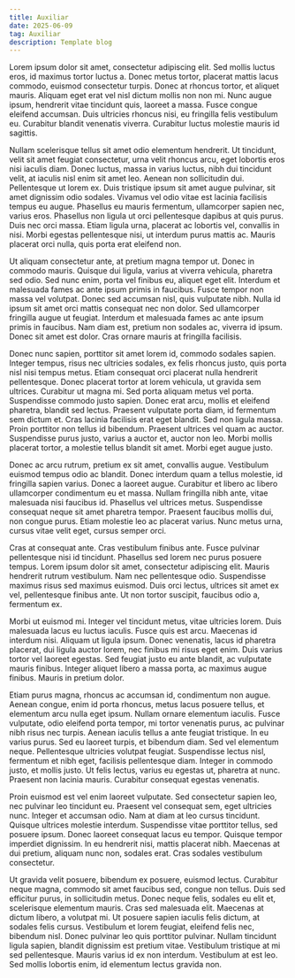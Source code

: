 ```yaml
---
title: Auxiliar
date: 2025-06-09
tag: Auxiliar
description: Template blog
---
```


Lorem ipsum dolor sit amet, consectetur adipiscing elit. Sed mollis luctus eros, id maximus tortor luctus a. Donec metus tortor, placerat mattis lacus commodo, euismod consectetur turpis. Donec at rhoncus tortor, et aliquet mauris. Aliquam eget erat vel nisl dictum mollis non non mi. Nunc augue ipsum, hendrerit vitae tincidunt quis, laoreet a massa. Fusce congue eleifend accumsan. Duis ultricies rhoncus nisi, eu fringilla felis vestibulum eu. Curabitur blandit venenatis viverra. Curabitur luctus molestie mauris id sagittis.

Nullam scelerisque tellus sit amet odio elementum hendrerit. Ut tincidunt, velit sit amet feugiat consectetur, urna velit rhoncus arcu, eget lobortis eros nisi iaculis diam. Donec luctus, massa in varius luctus, nibh dui tincidunt velit, at iaculis nisl enim sit amet leo. Aenean non sollicitudin dui. Pellentesque ut lorem ex. Duis tristique ipsum sit amet augue pulvinar, sit amet dignissim odio sodales. Vivamus vel odio vitae est lacinia facilisis tempus eu augue. Phasellus eu mauris fermentum, ullamcorper sapien nec, varius eros. Phasellus non ligula ut orci pellentesque dapibus at quis purus. Duis nec orci massa. Etiam ligula urna, placerat ac lobortis vel, convallis in nisi. Morbi egestas pellentesque nisi, ut interdum purus mattis ac. Mauris placerat orci nulla, quis porta erat eleifend non.

Ut aliquam consectetur ante, at pretium magna tempor ut. Donec in commodo mauris. Quisque dui ligula, varius at viverra vehicula, pharetra sed odio. Sed nunc enim, porta vel finibus eu, aliquet eget elit. Interdum et malesuada fames ac ante ipsum primis in faucibus. Fusce tempor non massa vel volutpat. Donec sed accumsan nisl, quis vulputate nibh. Nulla id ipsum sit amet orci mattis consequat nec non dolor. Sed ullamcorper fringilla augue ut feugiat. Interdum et malesuada fames ac ante ipsum primis in faucibus. Nam diam est, pretium non sodales ac, viverra id ipsum. Donec sit amet est dolor. Cras ornare mauris at fringilla facilisis.

Donec nunc sapien, porttitor sit amet lorem id, commodo sodales sapien. Integer tempus, risus nec ultricies sodales, ex felis rhoncus justo, quis porta nisl nisi tempus metus. Etiam consequat orci placerat nulla hendrerit pellentesque. Donec placerat tortor at lorem vehicula, ut gravida sem ultrices. Curabitur ut magna mi. Sed porta aliquam metus vel porta. Suspendisse commodo justo sapien. Donec erat arcu, mollis et eleifend pharetra, blandit sed lectus. Praesent vulputate porta diam, id fermentum sem dictum et. Cras lacinia facilisis erat eget blandit. Sed non ligula massa. Proin porttitor non tellus id bibendum. Praesent ultrices vel quam ac auctor. Suspendisse purus justo, varius a auctor et, auctor non leo. Morbi mollis placerat tortor, a molestie tellus blandit sit amet. Morbi eget augue justo.

Donec ac arcu rutrum, pretium ex sit amet, convallis augue. Vestibulum euismod tempus odio ac blandit. Donec interdum quam a tellus molestie, id fringilla sapien varius. Donec a laoreet augue. Curabitur et libero ac libero ullamcorper condimentum eu et massa. Nullam fringilla nibh ante, vitae malesuada nisi faucibus id. Phasellus vel ultrices metus. Suspendisse consequat neque sit amet pharetra tempor. Praesent faucibus mollis dui, non congue purus. Etiam molestie leo ac placerat varius. Nunc metus urna, cursus vitae velit eget, cursus semper orci.

Cras at consequat ante. Cras vestibulum finibus ante. Fusce pulvinar pellentesque nisi id tincidunt. Phasellus sed lorem nec purus posuere tempus. Lorem ipsum dolor sit amet, consectetur adipiscing elit. Mauris hendrerit rutrum vestibulum. Nam nec pellentesque odio. Suspendisse maximus risus sed maximus euismod. Duis orci lectus, ultrices sit amet ex vel, pellentesque finibus ante. Ut non tortor suscipit, faucibus odio a, fermentum ex.

Morbi ut euismod mi. Integer vel tincidunt metus, vitae ultricies lorem. Duis malesuada lacus eu luctus iaculis. Fusce quis est arcu. Maecenas id interdum nisi. Aliquam ut ligula ipsum. Donec venenatis, lacus id pharetra placerat, dui ligula auctor lorem, nec finibus mi risus eget enim. Duis varius tortor vel laoreet egestas. Sed feugiat justo eu ante blandit, ac vulputate mauris finibus. Integer aliquet libero a massa porta, ac maximus augue finibus. Mauris in pretium dolor.

Etiam purus magna, rhoncus ac accumsan id, condimentum non augue. Aenean congue, enim id porta rhoncus, metus lacus posuere tellus, et elementum arcu nulla eget ipsum. Nullam ornare elementum iaculis. Fusce vulputate, odio eleifend porta tempor, mi tortor venenatis purus, ac pulvinar nibh risus nec turpis. Aenean iaculis tellus a ante feugiat tristique. In eu varius purus. Sed eu laoreet turpis, et bibendum diam. Sed vel elementum neque. Pellentesque ultricies volutpat feugiat. Suspendisse lectus nisl, fermentum et nibh eget, facilisis pellentesque diam. Integer in commodo justo, et mollis justo. Ut felis lectus, varius eu egestas ut, pharetra at nunc. Praesent non lacinia mauris. Curabitur consequat egestas venenatis.

Proin euismod est vel enim laoreet vulputate. Sed consectetur sapien leo, nec pulvinar leo tincidunt eu. Praesent vel consequat sem, eget ultricies nunc. Integer et accumsan odio. Nam at diam at leo cursus tincidunt. Quisque ultrices molestie interdum. Suspendisse vitae porttitor tellus, sed posuere ipsum. Donec laoreet consequat lacus eu tempor. Quisque tempor imperdiet dignissim. In eu hendrerit nisi, mattis placerat nibh. Maecenas at dui pretium, aliquam nunc non, sodales erat. Cras sodales vestibulum consectetur.

Ut gravida velit posuere, bibendum ex posuere, euismod lectus. Curabitur neque magna, commodo sit amet faucibus sed, congue non tellus. Duis sed efficitur purus, in sollicitudin metus. Donec neque felis, sodales eu elit et, scelerisque elementum mauris. Cras sed malesuada elit. Maecenas at dictum libero, a volutpat mi. Ut posuere sapien iaculis felis dictum, at sodales felis cursus. Vestibulum et lorem feugiat, eleifend felis nec, bibendum nisl. Donec pulvinar leo quis porttitor pulvinar. Nullam tincidunt ligula sapien, blandit dignissim est pretium vitae. Vestibulum tristique at mi sed pellentesque. Mauris varius id ex non interdum. Vestibulum at est leo. Sed mollis lobortis enim, id elementum lectus gravida non.